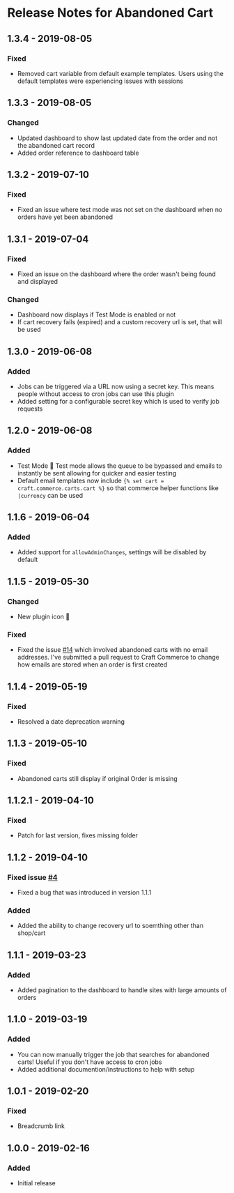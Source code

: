 # Release Notes for Abandoned Cart

## 1.3.4 - 2019-08-05
### Fixed
- Removed cart variable from default example templates. Users using the default templates were experiencing issues with sessions

## 1.3.3 - 2019-08-05
### Changed
- Updated dashboard to show last updated date from the order and not the abandoned cart record
- Added order reference to dashboard table

## 1.3.2 - 2019-07-10
### Fixed
- Fixed an issue where test mode was not set on the dashboard when no orders have yet been abandoned

## 1.3.1 - 2019-07-04
### Fixed
- Fixed an issue on the dashboard where the order wasn't being found and displayed

### Changed
- Dashboard now displays if Test Mode is enabled or not
- If cart recovery fails (expired) and a custom recovery url is set, that will be used

## 1.3.0 - 2019-06-08
### Added
- Jobs can be triggered via a URL now using a secret key. This means people without access to cron jobs can use this plugin
- Added setting for a configurable secret key which is used to verify job requests

## 1.2.0 - 2019-06-08
### Added
- Test Mode 🎉 Test mode allows the queue to be bypassed and emails to instantly be sent allowing for quicker and easier testing
- Default email templates now include `{% set cart = craft.commerce.carts.cart %}` so that commerce helper functions like `|currency` can be used

## 1.1.6 - 2019-06-04
### Added
- Added support for `allowAdminChanges`, settings will be disabled by default

## 1.1.5 - 2019-05-30
### Changed
- New plugin icon 🎉

### Fixed
- Fixed the issue [#14] which involved abandoned carts with no email addresses. I've submitted a pull request to Craft Commerce to change how emails are stored when an order is first created

[#14]: https://github.com/mediabeastnz/craft-commerce-abandoned-cart/issues/14

## 1.1.4 - 2019-05-19
### Fixed
- Resolved a date deprecation warning

## 1.1.3 - 2019-05-10
### Fixed
- Abandoned carts still display if original Order is missing

## 1.1.2.1 - 2019-04-10
### Fixed
- Patch for last version, fixes missing folder

## 1.1.2 - 2019-04-10
### Fixed issue [#4]
- Fixed a bug that was introduced in version 1.1.1

[#4]: https://github.com/mediabeastnz/craft-commerce-abandoned-cart/issues/4

### Added
- Added the ability to change recovery url to soemthing other than shop/cart

## 1.1.1 - 2019-03-23
### Added
- Added pagination to the dashboard to handle sites with large amounts of orders

## 1.1.0 - 2019-03-19
### Added
- You can now manually trigger the job that searches for abandoned carts! Useful if you don't have access to cron jobs
- Added additional documention/instructions to help with setup

## 1.0.1 - 2019-02-20
### Fixed
- Breadcrumb link

## 1.0.0 - 2019-02-16
### Added
- Initial release
